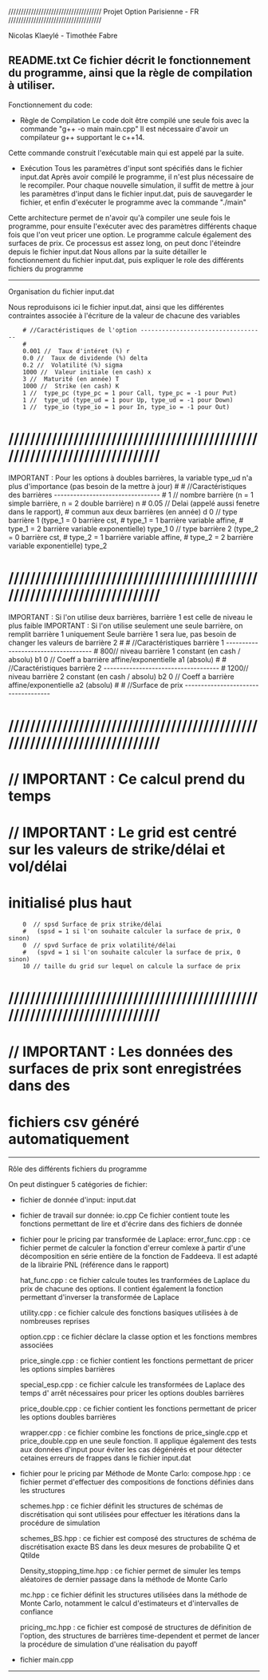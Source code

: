 /////////////////////////////////////
Projet Option Parisienne - FR
/////////////////////////////////////

Nicolas Klaeylé - Timothée Fabre

README.txt
Ce fichier décrit le fonctionnement du programme, ainsi que la règle de compilation
à utiliser.
----------------------------------------------------------------------------------
Fonctionnement du code: 

 - Règle de Compilation
Le code doit être compilé une seule fois avec la commande 
"g++ -o main main.cpp"
Il est nécessaire d'avoir un compilateur g++ supportant le c++14.

Cette commande construit l'exécutable main qui est appelé par la suite.

- Exécution
Tous les paramètres d'input sont spécifiés dans le fichier input.dat
Après avoir compilé le programme, il n'est plus nécessaire de le recompiler.
Pour chaque nouvelle simulation, il suffit de mettre à jour les paramètres 
d'input dans le fichier input.dat, puis de sauvegarder le fichier, et enfin 
d'exécuter le programme avec la commande "./main"

Cette architecture permet de n'avoir qu'à compiler une seule fois le programme, 
pour ensuite l'exécuter avec des paramètres différents chaque fois que l'on 
veut pricer une option.
Le programme calcule également des surfaces de prix.
Ce processus est assez long, on peut donc l'éteindre depuis le fichier input.dat
Nous allons par la suite détailler le fonctionnement du fichier input.dat, puis 
expliquer le role des différents fichiers du programme

----------------------------------------------------------------------------------
Organisation du fichier input.dat

Nous reproduisons ici le fichier input.dat, ainsi que les différentes contraintes 
associée à l'écriture de la valeur de chacune des variables

        # //Caractéristiques de l'option -----------------------------------
        #
        0.001 //  Taux d'intéret (%) r
        0.0 //  Taux de dividende (%) delta
        0.2 //  Volatilité (%) sigma
        1000 //  Valeur initiale (en cash) x
        3 //  Maturité (en année) T
        1000 //  Strike (en cash) K
        1 //  type_pc (type_pc = 1 pour Call, type_pc = -1 pour Put)
        1 //  type_ud (type_ud = 1 pour Up, type_ud = -1 pour Down)
        1 //  type_io (type_io = 1 pour In, type_io = -1 pour Out)
# //////////////////////////////////////////////////////////////////////////
IMPORTANT : Pour les options à doubles barrières, la variable 
                type_ud n'a plus d'importance (pas besoin de la mettre à jour)
        #
        # //Caractéristiques des barrières ---------------------------------
        #
        1 //  nombre barrière (n = 1 simple barrière, n = 2 double barrière) n
        #
        0.05 // Delai (appelé aussi fenetre dans le rapport), 
        #       commun aux deux barrières (en année) d
        0 //  type barrière 1 (type_1 = 0 barrière cst, 
        #                      type_1 = 1 barrière variable affine, 
        #                      type_1 = 2 barrière variable exponentielle) type_1
        0 //  type barrière 2 (type_2 = 0 barrière cst, 
        #                      type_2 = 1 barrière variable affine, 
        #                      type_2 = 2 barrière variable exponentielle) type_2
# //////////////////////////////////////////////////////////////////////////
IMPORTANT : Si l'on utilise deux barrières, barrière 1 est celle de niveau le plus faible
IMPORTANT : Si l'on utilise seulement une seule barrière, on remplit barrière 1 uniquement
                Seule barrière 1 sera lue, pas besoin de changer les valeurs de barrière 2
        #
        # //Caractéristiques barrière 1 ------------------------------------
        #
        800// niveau barrière 1 constant (en cash / absolu) b1
        0 //  Coeff a barrière affine/exponentielle a1 (absolu)
        #
        # //Caractéristiques barrière 2 ------------------------------------
        #
        1200// niveau barrière 2 constant (en cash / absolu) b2
        0 //  Coeff a barrière affine/exponentielle a2 (absolu)
        # 
        # //Surface de prix ------------------------------------
# //////////////////////////////////////////////////////////////////////////
# // IMPORTANT : Ce calcul prend du temps
# // IMPORTANT : Le grid est centré sur les valeurs de strike/délai et vol/délai
#                initialisé plus haut
        0  // spsd Surface de prix strike/délai 
        #   (spsd = 1 si l'on souhaite calculer la surface de prix, 0 sinon)
        0  // spvd Surface de prix volatilité/délai 
        #   (spvd = 1 si l'on souhaite calculer la surface de prix, 0 sinon)
        10 // taille du grid sur lequel on calcule la surface de prix
# //////////////////////////////////////////////////////////////////////////
# // IMPORTANT : Les données des surfaces de prix sont enregistrées dans des 
#                fichiers csv généré automatiquement
----------------------------------------------------------------------------------
Rôle des différents fichiers du programme

On peut distinguer 5 catégories de fichier:

 - fichier de donnée d'input: input.dat

 - fichier de travail sur donnée: io.cpp
    Ce fichier contient toute les fonctions permettant de lire et d'écrire dans 
    des fichiers de donnée

 - fichier pour le pricing par transformée de Laplace:
    error_func.cpp : ce fichier permet de calculer la fonction d'erreur comlexe à
                     partir d'une décomposition en série entière de la fonction de
                     Faddeeva. Il est adapté de la librairie PNL (référence dans 
                     le rapport)

    hat_func.cpp : ce fichier calcule toutes les tranformées de Laplace du prix de 
                   chacune des options. Il contient également la fonction 
                   permettant d'inverser la transformée de Laplace

    utility.cpp : ce fichier calcule des fonctions basiques utilisées à de 
                  nombreuses reprises

    option.cpp : ce fichier déclare la classe option et les fonctions membres 
                 associées

    price_single.cpp : ce fichier contient les fonctions permettant de pricer
                       les options simples barrières

    special_esp.cpp : ce fichier calcule les transformées de Laplace des temps d'
                      arrêt nécessaires pour pricer les options doubles barrières

    price_double.cpp : ce fichier contient les fonctions permettant de pricer
                       les options doubles barrières

    wrapper.cpp : ce fichier combine les fonctions de price_single.cpp et 
                  price_double.cpp en une seule fonction. Il applique également
                  des tests aux données d'input pour éviter les cas dégénérés
                  et pour détecter cetaines erreurs de frappes dans le fichier 
                  input.dat

 - fichier pour le pricing par Méthode de Monte Carlo:
    compose.hpp : ce fichier permet d'effectuer des compositions de fonctions 
    définies dans les structures 

    schemes.hpp : ce fichier définit les structures de schémas de discrétisation 
    qui sont utilisées pour effectuer les itérations dans la procédure de simulation

    schemes_BS.hpp : ce fichier est composé des structures de schéma de 
    discrétisation exacte BS dans les deux mesures de probabilite Q et Qtilde

    Density_stopping_time.hpp : ce fichier permet de simuler les temps aléatoires 
    de dernier passage dans la méthode de Monte Carlo

    mc.hpp : ce fichier définit les structures utilisées dans la méthode de 
    Monte Carlo, notamment le calcul d'estimateurs et d'intervalles de confiance

    pricing_mc.hpp : ce fichier est composé de structures de définition de l'option, 
    des structures de barrières time-dependent et permet de lancer la procédure de
    simulation d'une réalisation du payoff

 - fichier main.cpp
 ----------------------------------------------------------------------------------

